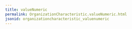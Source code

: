 ```yaml
---
title: valueNumeric
permalink: OrganizationCharacteristic.valueNumeric.html
jsonid: organizationcharacteristic_valuenumeric
---
```


